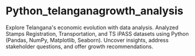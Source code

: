 # Python_telanganagrowth_analysis
Explore Telangana's economic evolution with data analysis. Analyzed Stamps Registration, Transportation, and TS iPASS datasets using Python (Pandas, NumPy, Matplotlib, Seaborn). Uncover insights, address stakeholder questions, and offer growth recommendations.
